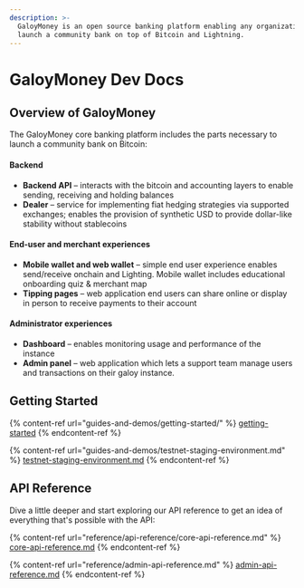 ```yaml
---
description: >-
  GaloyMoney is an open source banking platform enabling any organization to
  launch a community bank on top of Bitcoin and Lightning.
---
```


# GaloyMoney Dev Docs

## Overview of GaloyMoney

The GaloyMoney core banking platform includes the parts necessary to launch a community bank on Bitcoin:

#### Backend

* **Backend API** – interacts with the bitcoin and accounting layers to enable sending, receiving and holding balances
* **Dealer** – service for implementing fiat hedging strategies via supported exchanges; enables the provision of synthetic USD to provide dollar-like stability without stablecoins

#### End-user and merchant experiences

* **Mobile wallet and web wallet** – simple end user experience enables send/receive onchain and Lighting. Mobile wallet includes educational onboarding quiz & merchant map
* **Tipping pages** – web application end users can share online or display in person to receive payments to their account

#### Administrator experiences

* **Dashboard** – enables monitoring usage and performance of the instance
* **Admin panel** – web application which lets a support team manage users and transactions on their galoy instance.

## Getting Started

{% content-ref url="guides-and-demos/getting-started/" %}
[getting-started](guides-and-demos/getting-started/)
{% endcontent-ref %}

{% content-ref url="guides-and-demos/testnet-staging-environment.md" %}
[testnet-staging-environment.md](guides-and-demos/testnet-staging-environment.md)
{% endcontent-ref %}

## API Reference

Dive a little deeper and start exploring our API reference to get an idea of everything that's possible with the API:

{% content-ref url="reference/api-reference/core-api-reference.md" %}
[core-api-reference.md](reference/api-reference/core-api-reference.md)
{% endcontent-ref %}

{% content-ref url="reference/admin-api-reference.md" %}
[admin-api-reference.md](reference/admin-api-reference.md)
{% endcontent-ref %}
